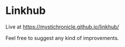 # Linkhub

Live at https://mystichronicle.github.io/linkhub/


Feel free to suggest any kind of improvements.
